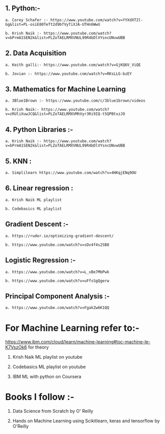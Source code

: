 ## 1. Python:-

    a. Corey Schafer :- https://www.youtube.com/watch?v=YYXdXT2l-Gg&list=PL-osiE80TeTt2d9bfVyTiXJA-UTHn6WwU
    
    b. Krish Naik :- https://www.youtube.com/watch?v=bPrmA1SEN2k&list=PLZoTAELRMXVNUL99R4bDlVYsncUNvwUBB
    
## 2. Data Acquisition

    a. Keith galli:- https://www.youtube.com/watch?v=GjKQ6V_ViQE
    
    b. Jovian :- https://www.youtube.com/watch?v=RKsLLG-bzEY

## 3. Mathematics for Machine Learning

    a. 3Blue1Brown :- https://www.youtube.com/c/3blue1brown/videos
    
    b. Krish Naik:- https://www.youtube.com/watch?v=zRUliXuwJCQ&list=PLZoTAELRMXVMhVyr3Ri9IQ-t5QPBtxzJO
   
## 4. Python Libraries :- 

    a. Krish Naik :- https://www.youtube.com/watch?v=bPrmA1SEN2k&list=PLZoTAELRMXVNUL99R4bDlVYsncUNvwUBB
    
## 5. KNN :

    a. Simplilearn https://www.youtube.com/watch?v=4HKqjENq9OU 

## 6.  Linear regression :
    
    a. Krish Naik ML playlist
    
    b. Codebasics ML playlist

## Gradient Descent :- 

    a. https://ruder.io/optimizing-gradient-descent/ 
    
    b. https://www.youtube.com/watch?v=sDv4f4s2SB8
    
## Logistic Regression :- 
   
    a. https://www.youtube.com/watch?v=L_xBe7MbPwk
    
    b. https://www.youtube.com/watch?v=uFfsSgQgerw 
    
## Principal Component Analysis :-

    a. https://www.youtube.com/watch?v=FgakZw6K1QQ 

    
# For Machine Learning refer to:- 

https://www.ibm.com/cloud/learn/machine-learning#toc-machine-le-K7VszOk6 for theory

1. Krish Naik ML playlist on youtube

2. Codebasics ML playlist on youtube

3. IBM ML with python on Coursera

# Books I follow :- 

1. Data Science from Scratch by O' Reilly

2. Hands on Machine Learning using Scikitlearn, keras and tensorflow by O'Reilly
